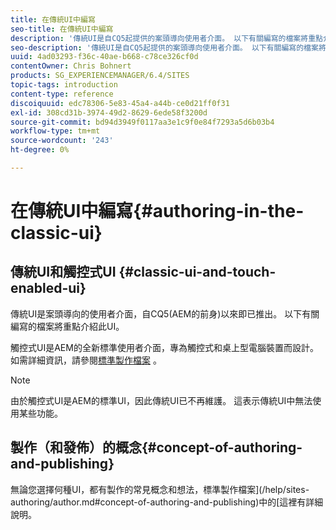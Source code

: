 ```yaml
---
title: 在傳統UI中編寫
seo-title: 在傳統UI中編寫
description: '傳統UI是自CQ5起提供的案頭導向使用者介面。 以下有關編寫的檔案將重點介紹此UI。 觸控式UI是AEM的全新標準使用者介面，專門用於觸控式和桌上型電腦裝置。 如需詳細資訊，請參閱標準製作檔案。 '
seo-description: '傳統UI是自CQ5起提供的案頭導向使用者介面。 以下有關編寫的檔案將重點介紹此UI。 觸控式UI是AEM的全新標準使用者介面，專門用於觸控式和桌上型電腦裝置。 如需詳細資訊，請參閱標準製作檔案。 '
uuid: 4ad03293-f36c-40ae-b668-c78ce326cf0d
contentOwner: Chris Bohnert
products: SG_EXPERIENCEMANAGER/6.4/SITES
topic-tags: introduction
content-type: reference
discoiquuid: edc78306-5e83-45a4-a44b-ce0d21ff0f31
exl-id: 308cd31b-3974-49d2-8629-6ede58f3200d
source-git-commit: bd94d3949f0117aa3e1c9f0e84f7293a5d6b03b4
workflow-type: tm+mt
source-wordcount: '243'
ht-degree: 0%

---
```


# 在傳統UI中編寫{#authoring-in-the-classic-ui}

## 傳統UI和觸控式UI {#classic-ui-and-touch-enabled-ui}

傳統UI是案頭導向的使用者介面，自CQ5(AEM的前身)以來即已推出。 以下有關編寫的檔案將重點介紹此UI。

觸控式UI是AEM的全新標準使用者介面，專為觸控式和桌上型電腦裝置而設計。 如需詳細資訊，請參閱[標準製作檔案](/help/sites-authoring/author.md) 。

>[!NOTE]
>
>由於觸控式UI是AEM的標準UI，因此傳統UI已不再維護。 這表示傳統UI中無法使用某些功能。

## 製作（和發佈）的概念{#concept-of-authoring-and-publishing}

無論您選擇何種UI，都有製作的常見概念和想法，標準製作檔案](/help/sites-authoring/author.md#concept-of-authoring-and-publishing)中的[這裡有詳細說明。
